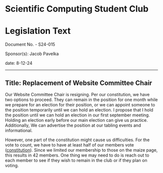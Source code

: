 # Scientific Computing Student Club

# Legislation Text
Document No. - S24-015

Sponsor(s): Jacob Pavelka

date: 8-12-24

---

Title: Replacement of Website Committee Chair
---
Our Website Committee Chair is resigning. Per our constitution, we have two options to proceed. They can remain in the position for one month while we prepare for an election for their position, or we can appoint someone to the position temporarily until we can hold an election. I propose that I hold the position until we can hold an election in our first september meeting. Holding an election early before our main election can give us practice. Additionally, We can advertise the position at our tabling events and informational.

However, one part of the constitution might cause us difficulties. For the vote to count, we have to have at least half of our members vote ([constitution](../constitution/w24.md#section-132c-quorum)). Since we limited our membership to those on the maize page, this results in 42 members. One thing we may need to do is reach out to each member to see if they wish to remain in the club or if they plan on voting.